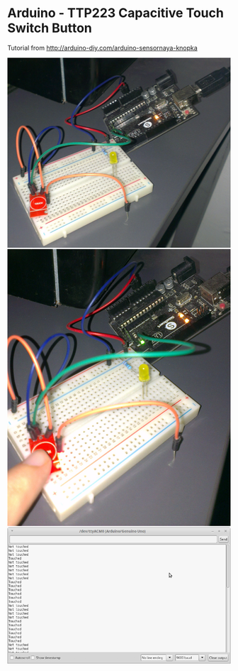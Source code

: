 # Arduino -  TTP223 Capacitive Touch Switch Button

Tutorial from http://arduino-diy.com/arduino-sensornaya-knopka

![alt text](https://github.com/tapin13/Arduino4Fun/blob/master/touch_switch_button/IMAG2405.jpg)
![alt text](https://github.com/tapin13/Arduino4Fun/blob/master/touch_switch_button/IMAG2406.jpg)
![alt text](https://github.com/tapin13/Arduino4Fun/blob/master/touch_switch_button/Screenshot.png)


